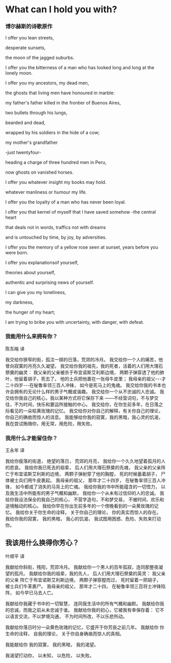 # What can I hold you with?
### 博尔赫斯的诗歌原作

I offer you lean streets,

desperate sunsets,

the moon of the jagged suburbs.

I offer you the bitterness of a man who has looked long and long at the lonely moon.

I offer you my ancestors, my dead men,

the ghosts that living men have honoured in marble:

my father's father killed in the frontier of Buenos Aires,

two bullets through his lungs,

bearded and dead,

wrapped by his soldiers in the hide of a cow;

my mother's grandfather

-just twentyfour-

heading a charge of three hundred men in Peru,

now ghosts on vanished horses.

I offer you whatever insight my books may hold.

whatever manliness or humour my life.

I offer you the loyalty of a man who has never been loyal.

I offer you that kernel of myself that I have saved somehow -the central heart

that deals not in words, traffics not with dreams

and is untouched by time, by joy, by adversities.

I offer you the memory of a yellow rose seen at sunset, years before you were born.

I offer you explanationsof yourself,

theories about yourself,

authentic and surprising news of yourself.

I can give you my loneliness,

my darkness,

the hunger of my heart;

I am trying to bribe you with uncertainty, with danger, with defeat.

### 我能用什么来拥有你？
陈东飚 译

我交给你狭窄的街，孤注一掷的日落，荒郊的冷月。 
我交给你一个人的痛苦，他曾向寂寞的月亮久久凝望。 
我交给你我的祖先，我的死者，活着的人们用大理石祭奠的幽灵： 
我父亲的父亲被杀于布宜诺斯艾利斯边境， 
两颗子弹穿透了他的肺叶，他留着胡子，死去了， 
他的士兵把他裹在一张母牛皮里； 
我母亲的祖父---才二十四岁---在秘鲁率领三百人冲锋， 
如今是死马上的鬼魂。 
我交给你我的书本也许会拥有的无论什么样的男子气概或谐趣。 
我交给你一个从不忠诚的人忠诚。 
我交给你我自己的核心，我以某种方式将它保存下来 
——不经营词句，不与梦交往，不为时间，快乐和噩运所接触的中心。 
我交给你，在你生前多年，在日落之际看见的一朵枯黄玫瑰的记忆。 
我交给你对你自己的解释，有关你自己的理论，你自己的确凿而惊人的消息。 
我能够给你我的寂寞，我的黑暗，我心灵的饥渴，我在尝试贿赂你，用无常，用危险，用失败。

### 我用什么才能留住你？
王永年 译

我给你瘦落的街道，
绝望的落日，
荒郊的月亮，
我给你一个久久地望着孤月的人的悲哀。
我给你我已死去的祖辈，
后人们用大理石祭奠的先魂，
我父亲的父亲阵亡于布宜诺斯艾利斯的边境，
两颗子弹射穿了他的胸膛，
死的时候蓄着胡子，
尸体被士兵们用牛皮裹起。
我母亲的祖父，
那年才二十四岁，
在秘鲁率领三百人冲锋，
如今都成了消失的马背上的亡魂。
我给你我的书中所能蕴含的一切悟力，
以及我生活中所能有的男子气概和幽默，
我给你一个从未有过信仰的人的忠诚。
我给你我设法保全的我自己的核心，
不营字造句，不和梦交易，
不被时间、欢乐和逆境触动的核心。
我给你早在你出生前多年的一个傍晚看到的一朵黄玫瑰的记忆。
我给你关于你生命的诠释，
关于你自己的理论，
你的真实而惊人的存在。
我给你我的寂寞，
我的黑暗，
我心的饥渴，
我试图用困惑、危险、失败来打动你。


## 我该用什么换得你芳心？
叶顺平 译

我献给你斜街，残阳，荒郊冷月。
我献给你一个男人的百年孤寂，连同那整夜凝望的孤月。
我献给你我的祖辈，我的先人，
后人们用大理石祭奠的英灵：
我父亲的父亲
阵亡于布宜诺斯艾利斯边境，
两颗子弹穿膛而过，
死时留着一把胡子，
被士兵们牛革裹尸。
我母亲的祖父，
那年才二十四，
在秘鲁率领三百将士冲锋陷阵，
如今早已马去人亡。

我献给你我藏于书中的一切智慧，
连同我生活中的所有气概和幽默。
我献给你我的忠诚，而我之前从未忠诚于谁。
我献给你我的初心，它被我有幸保存着：
它不以语言交流，不以梦境沟通，
不为时间所改，不以乐悲所动。

我献给你落日时分一朵黄色玫瑰的记忆，它盛开于你芳辰之前几年。
我献给你
你生命的诠释，
自我的理论，
关于你自身确凿而惊人的真相。

我能献给你
我的寂寞，
我的黑暗，
我的渴望。

我渴望打动你，
以未知，
以危险，
以失败。
<!--stackedit_data:
eyJoaXN0b3J5IjpbMTc2NjQ5MjU4MywtMTYyNzU4MTAwXX0=
-->